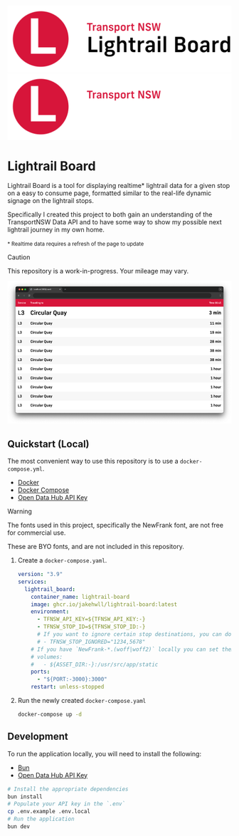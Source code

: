 <a href="#gh-light-mode-only">
<img src="./.github/assets/logo-light.png">
</a>
<a href="#gh-dark-mode-only">
<img src="./.github/assets/logo.png">
</a>
  
# Lightrail Board

Lightrail Board is a tool for displaying realtime* lightrail data for a given stop on a easy to consume page, formatted similar to the real-life dynamic signage on the lightrail stops.

Specifically I created this project to both gain an understanding of the TransportNSW Data API and to have some way to show my possible next lightrail journey in my own home.

<small>* Realtime data requires a refresh of the page to update</small>

> [!CAUTION]
> This repository is a work-in-progress. Your mileage may vary.

![Lightrail Board Screenshot](./.github/assets/preview.png)

## Quickstart (Local)

The most convenient way to use this repository is to use a `docker-compose.yml`.

- [Docker](https://www.docker.com/)
- [Docker Compose](https://docs.docker.com/compose/)
- [Open Data Hub API Key](https://opendata.transport.nsw.gov.au/get-started)

> [!WARNING]
> The fonts used in this project, specifically the NewFrank font, are not free for commercial use.
> 
> These are BYO fonts, and are not included in this repository.
   
1. Create a `docker-compose.yaml`.
   ```yaml
   version: "3.9"
   services:
     lightrail_board:
       container_name: lightrail-board
       image: ghcr.io/jakehwll/lightrail-board:latest
       environment:
         - TFNSW_API_KEY=${TFNSW_API_KEY:-}
         - TFNSW_STOP_ID=${TFNSW_STOP_ID:-}
         # If you want to ignore certain stop destinations, you can do so here.
         # - TFNSW_STOP_IGNORED="1234,5678"
       # If you have `NewFrank-*.(woff|woff2)` locally you can set them up to serve here.
       # volumes:
       #   - ${ASSET_DIR:-}:/usr/src/app/static
       ports:
         - "${PORT:-3000}:3000"
       restart: unless-stopped
   ```

2. Run the newly created `docker-compose.yaml`
   ```sh
   docker-compose up -d
   ```

## Development

To run the application locally, you will need to install the following:

- [Bun](https://bun.sh/)
- [Open Data Hub API Key](https://opendata.transport.nsw.gov.au/get-started)

```sh
# Install the appropriate dependencies
bun install
# Populate your API key in the `.env`
cp .env.example .env.local
# Run the application
bun dev
```